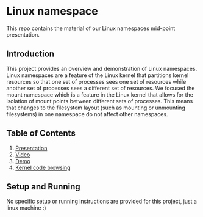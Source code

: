 # Linux namespace

This repo contains the material of our Linux namespaces mid-point presentation.

## Introduction

This project provides an overview and demonstration of Linux namespaces. Linux namespaces are a feature of the Linux kernel that partitions kernel resources so that one set of processes sees one set of resources while another set of processes sees a different set of resources.
We focused the mount namespace which is a feature in the Linux kernel that allows for the isolation of mount points between different sets of processes. This means that changes to the filesystem layout (such as mounting or unmounting filesystems) in one namespace do not affect other namespaces.

## Table of Contents

1. [Presentation](Presentation.pptx)
2. [Video](Linux_Namespaces.mp4)
3. [Demo](demo.md)
4. [Kernel code browsing](the_mount_namespace.md)

## Setup and Running

No specific setup or running instructions are provided for this project, just a linux machine :)
